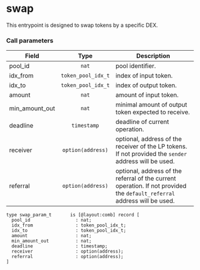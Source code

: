 # swap

This entrypoint is designed to swap tokens by a specific DEX.

### Call parameters

| Field            |        Type        | Description                                                                                                              |
| ---------------- | :----------------: | ------------------------------------------------------------------------------------------------------------------------ |
| pool\_id         |        `nat`       | pool identifier.                                                                                                         |
| idx\_from        | `token_pool_idx_t` | index of input token.                                                                                                    |
| idx\_to          | `token_pool_idx_t` | index of output token.                                                                                                   |
| amount           |        `nat`       | amount of input token.                                                                                                   |
| min\_amount\_out |        `nat`       | minimal amount of output token expected to receive.                                                                      |
| deadline         |     `timestamp`    | deadline of current operation.                                                                                           |
| receiver         |  `option(address)` | optional, address of the receiver of the LP tokens. If not provided the `sender` address will be used.                   |
| referral         |  `option(address)` | optional, address of the referral of the current operation. If not provided the `default_referral` address will be used. |

```pascaligo
type swap_param_t       is [@layout:comb] record [
  pool_id                 : nat; 
  idx_from                : token_pool_idx_t;
  idx_to                  : token_pool_idx_t;
  amount                  : nat;
  min_amount_out          : nat;
  deadline                : timestamp; 
  receiver                : option(address); 
  referral                : option(address);
]
```
